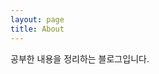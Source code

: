 ```yaml
---
layout: page
title: About
---
```


<p class="message">
  공부한 내용을 정리하는 블로그입니다. <br><br>
  <!-- <a href="https://www.rocketpunch.com/@jungeunlee95">로켓펀치 프로필</a><br> -->
</p>
